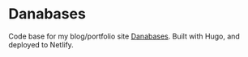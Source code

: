 # Danabases

Code base for my blog/portfolio site [Danabases](https://danabases.net). Built with Hugo, and deployed to Netlify.
